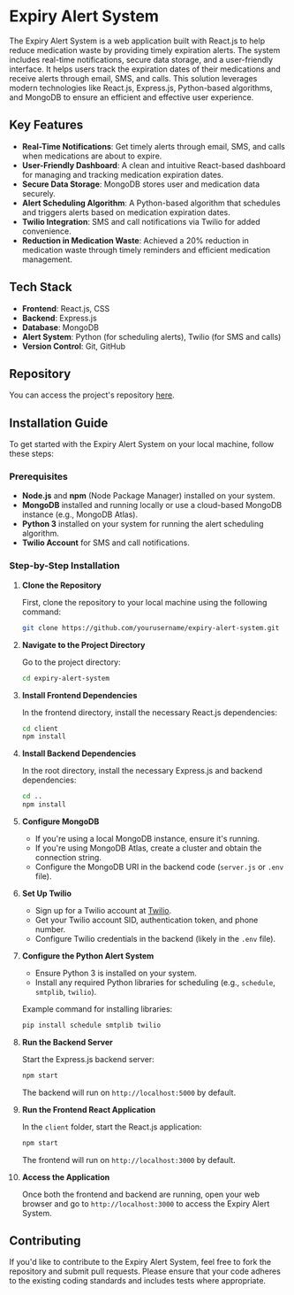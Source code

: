 
# Expiry Alert System

The Expiry Alert System is a web application built with React.js to help reduce medication waste by providing timely expiration alerts. The system includes real-time notifications, secure data storage, and a user-friendly interface. It helps users track the expiration dates of their medications and receive alerts through email, SMS, and calls. This solution leverages modern technologies like React.js, Express.js, Python-based algorithms, and MongoDB to ensure an efficient and effective user experience.

## Key Features

- **Real-Time Notifications**: Get timely alerts through email, SMS, and calls when medications are about to expire.
- **User-Friendly Dashboard**: A clean and intuitive React-based dashboard for managing and tracking medication expiration dates.
- **Secure Data Storage**: MongoDB stores user and medication data securely.
- **Alert Scheduling Algorithm**: A Python-based algorithm that schedules and triggers alerts based on medication expiration dates.
- **Twilio Integration**: SMS and call notifications via Twilio for added convenience.
- **Reduction in Medication Waste**: Achieved a 20% reduction in medication waste through timely reminders and efficient medication management.

## Tech Stack

- **Frontend**: React.js, CSS
- **Backend**: Express.js
- **Database**: MongoDB
- **Alert System**: Python (for scheduling alerts), Twilio (for SMS and calls)
- **Version Control**: Git, GitHub

## Repository

You can access the project's repository [here](https://github.com/harinireddy0611/Expiry_alert_system).

## Installation Guide

To get started with the Expiry Alert System on your local machine, follow these steps:

### Prerequisites

- **Node.js** and **npm** (Node Package Manager) installed on your system.
- **MongoDB** installed and running locally or use a cloud-based MongoDB instance (e.g., MongoDB Atlas).
- **Python 3** installed on your system for running the alert scheduling algorithm.
- **Twilio Account** for SMS and call notifications.

### Step-by-Step Installation

1. **Clone the Repository**

   First, clone the repository to your local machine using the following command:

   ```bash
   git clone https://github.com/yourusername/expiry-alert-system.git
   ```

2. **Navigate to the Project Directory**

   Go to the project directory:

   ```bash
   cd expiry-alert-system
   ```

3. **Install Frontend Dependencies**

   In the frontend directory, install the necessary React.js dependencies:

   ```bash
   cd client
   npm install
   ```

4. **Install Backend Dependencies**

   In the root directory, install the necessary Express.js and backend dependencies:

   ```bash
   cd ..
   npm install
   ```

5. **Configure MongoDB**

   - If you're using a local MongoDB instance, ensure it's running.
   - If you're using MongoDB Atlas, create a cluster and obtain the connection string.
   - Configure the MongoDB URI in the backend code (`server.js` or `.env` file).

6. **Set Up Twilio**

   - Sign up for a Twilio account at [Twilio](https://www.twilio.com/).
   - Get your Twilio account SID, authentication token, and phone number.
   - Configure Twilio credentials in the backend (likely in the `.env` file).

7. **Configure the Python Alert System**

   - Ensure Python 3 is installed on your system.
   - Install any required Python libraries for scheduling (e.g., `schedule`, `smtplib`, `twilio`).
   
   Example command for installing libraries:
   
   ```bash
   pip install schedule smtplib twilio
   ```

8. **Run the Backend Server**

   Start the Express.js backend server:

   ```bash
   npm start
   ```

   The backend will run on `http://localhost:5000` by default.

9. **Run the Frontend React Application**

   In the `client` folder, start the React.js application:

   ```bash
   npm start
   ```

   The frontend will run on `http://localhost:3000` by default.

10. **Access the Application**

    Once both the frontend and backend are running, open your web browser and go to `http://localhost:3000` to access the Expiry Alert System.

## Contributing

If you'd like to contribute to the Expiry Alert System, feel free to fork the repository and submit pull requests. Please ensure that your code adheres to the existing coding standards and includes tests where appropriate.


